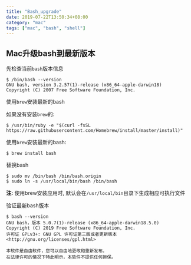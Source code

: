 ```yaml
---
title: "Bash_upgrade"
date: 2019-07-22T13:50:34+08:00
category: "mac"
tags: ["mac", "bash", "shell"]
---
```


## Mac升级bash到最新版本

先检查当前`bash`版本信息

```shell
$ /bin/bash --version
GNU bash, version 3.2.57(1)-release (x86_64-apple-darwin18)
Copyright (C) 2007 Free Software Foundation, Inc.
```

使用`brew`安装最新的bash

如果没有安装`brew`的:

```shell
$ /usr/bin/ruby -e "$(curl -fsSL https://raw.githubusercontent.com/Homebrew/install/master/install)"
```

使用`brew`安装最新的bash:

```shell
$ brew install bash
```

替换bash

```shell
$ sudo mv /bin/bash /bin/bash.origin
$ sudo ln -s /usr/local/bin/bash /bin/bash 
```
**注:** 使用brew安装应用时, 默认会在`/usr/local/bin`目录下生成相应可执行文件  

验证最新bash版本
```shell
$ bash --version
GNU bash，版本 5.0.7(1)-release (x86_64-apple-darwin18.5.0)
Copyright (C) 2019 Free Software Foundation, Inc.
许可证 GPLv3+: GNU GPL 许可证第三版或者更新版本 <http://gnu.org/licenses/gpl.html>

本软件是自由软件，您可以自由地更改和重新发布。
在法律许可的情况下特此明示，本软件不提供任何担保。
```

